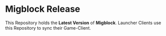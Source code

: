 # Migblock Release
This Repository holds the __Latest Version__ of **Migblock**.
Launcher Clients use this Repository to sync their Game-Client.
